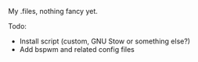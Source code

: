 My .files, nothing fancy yet.

Todo:

- Install script (custom, GNU Stow or something else?)
- Add bspwm and related config files
